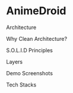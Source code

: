 # AnimeDroid

Architecture

Why Clean Architecture?

S.O.L.I.D Principles

Layers

Demo Screenshots

Tech Stacks

